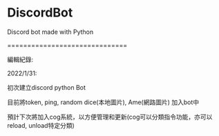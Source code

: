 # DiscordBot
Discord bot made with Python

==============================

編輯紀錄:

2022/1/31:

初次建立discord python Bot

目前將token, ping, random dice(本地圖片), Ame(網路圖片) 加入bot中

預計下次將加入cog系統，以方便管理和更新(cog可以分類指令功能，亦可以reload, unload特定分類)

